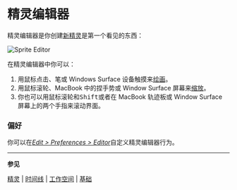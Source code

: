 # 精灵编辑器

精灵编辑器是你创建[新精灵](new-sprite.md)是第一个看见的东西：

![Sprite Editor](sprite-editor/sprite-editor.png)

在精灵编辑器中你可以：

1. 用鼠标点击、笔或 Windows Surface 设备触摸来[绘画](drawing.md)。
2. 用鼠标滚轮、MacBook 中的捏手势或 Window Surface 屏幕来[缩放](zoom.md)。
3. 你也可以用鼠标滚轮和<kbd>Shift</kbd>或者在 MacBook 轨迹板或 Window Surface 屏幕上的两个手指来滚动界面。

### 偏好

你可以在[_Edit > Preferences > Editor_](preferences.md#editor)自定义精灵编辑器行为。

---

**参见**

[精灵](sprite.md) | [时间线](timeline.md) | [工作空间](workspace.md) | [基础](basics.md)
